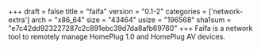 +++
draft = false
title = "faifa"
version = "0.1-2"
categories = ['network-extra']
arch = "x86_64"
size = "43464"
usize = "196568"
sha1sum = "e7c42dd923227287c2c891ebc39d7da8afb69760"
+++
Faifa is a network tool to remotely manage HomePlug 1.0 and HomePlug AV devices.
